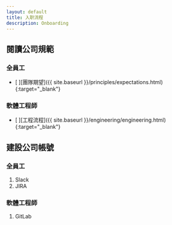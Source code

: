 ```yaml
---
layout: default
title: 入职流程
description: Onboarding
---
```


## 閱讀公司規範

### 全員工

- [ ][團隊期望]({{ site.baseurl }}/principles/expectations.html){:target="_blank"}


### 軟體工程師

- [ ][工程流程]({{ site.baseurl }}/engineering/engineering.html){:target="_blank"}

## 建設公司帳號

### 全員工

1. Slack
1. JIRA


### 軟體工程師

1. GitLab